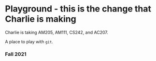 # Playground - this is the change that Charlie is making

Charlie is  taking AM205, AM111, CS242, and AC207.

A place to play with `git`.

### Fall 2021
